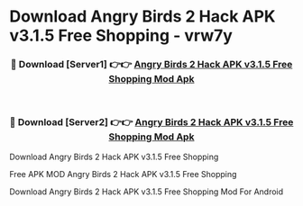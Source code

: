 # Download Angry Birds 2 Hack APK v3.1.5 Free Shopping - vrw7y



<div align="center">
<h3>🔴 Download [Server1] 👉👉 <a href="https://momento.my/?title=Angry_Birds_2_Hack_APK_v3.1.5_Free_Shopping">Angry Birds 2 Hack APK v3.1.5 Free Shopping Mod Apk</a></h3><br>

<h3>🔴 Download [Server2] 👉👉 <a href="https://momento.my/?title=Angry_Birds_2_Hack_APK_v3.1.5_Free_Shopping">Angry Birds 2 Hack APK v3.1.5 Free Shopping Mod Apk</a></h3>
</div>



Download Angry Birds 2 Hack APK v3.1.5 Free Shopping 

Free APK MOD Angry Birds 2 Hack APK v3.1.5 Free Shopping 

Download Angry Birds 2 Hack APK v3.1.5 Free Shopping Mod For Android
